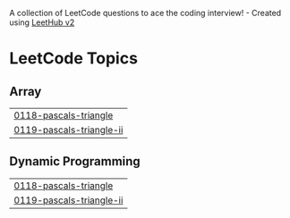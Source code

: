 A collection of LeetCode questions to ace the coding interview! - Created using [LeetHub v2](https://github.com/arunbhardwaj/LeetHub-2.0)
<!---LeetCode Topics Start-->
# LeetCode Topics
## Array
|  |
| ------- |
| [0118-pascals-triangle](https://github.com/vaibhav-katiyar04/Leetcode_Questions/tree/master/0118-pascals-triangle) |
| [0119-pascals-triangle-ii](https://github.com/vaibhav-katiyar04/Leetcode_Questions/tree/master/0119-pascals-triangle-ii) |
## Dynamic Programming
|  |
| ------- |
| [0118-pascals-triangle](https://github.com/vaibhav-katiyar04/Leetcode_Questions/tree/master/0118-pascals-triangle) |
| [0119-pascals-triangle-ii](https://github.com/vaibhav-katiyar04/Leetcode_Questions/tree/master/0119-pascals-triangle-ii) |
<!---LeetCode Topics End-->